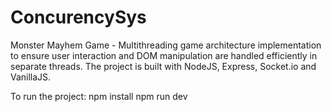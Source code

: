 # ConcurencySys

Monster Mayhem Game - Multithreading game architecture implementation to ensure user interaction and DOM manipulation are handled efficiently in separate threads. The project is built with NodeJS, Express, Socket.io and VanillaJS.

To run the project: 
npm install
npm run dev
